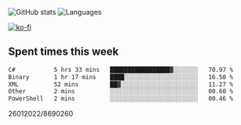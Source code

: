 ![GitHub stats](https://github-readme-stats.vercel.app/api?username=emipa606&theme=github_dark&show_icons=true) 
![Languages](https://github-readme-stats.vercel.app/api/top-langs/?username=emipa606&theme=github_dark&layout=compact)

[![ko-fi](https://ko-fi.com/img/githubbutton_sm.svg)](https://ko-fi.com/G2G55DDYD)

## Spent times this week
<!--START_SECTION:waka-->

```txt
C#           5 hrs 33 mins   █████████████████▓░░░░░░░   70.97 %
Binary       1 hr 17 mins    ████░░░░░░░░░░░░░░░░░░░░░   16.50 %
XML          52 mins         ██▓░░░░░░░░░░░░░░░░░░░░░░   11.27 %
Other        2 mins          ░░░░░░░░░░░░░░░░░░░░░░░░░   00.60 %
PowerShell   2 mins          ░░░░░░░░░░░░░░░░░░░░░░░░░   00.46 %
```

<!--END_SECTION:waka-->


26012022/8690260
